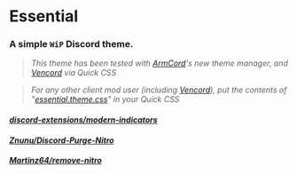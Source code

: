 # Essential
### A simple `WiP` Discord theme.

> *This theme has been tested with [ArmCord](https://github.com/ArmCord/ArmCord)'s new theme manager, and [Vencord](https://github.com/Vendicated/Vencord) via Quick CSS*

> *For any other client mod user (including [Vencord](https://github.com/Vendicated/Vencord)), put the contents of "[essential.theme.css](https://raw.githubusercontent.com/kckarnige/essential-theme/main/essential.theme.css)" in your Quick CSS*

#### *[discord-extensions/modern-indicators](https://github.com/discord-extensions/modern-indicators)*

#### *[Znunu/Discord-Purge-Nitro](https://github.com/Znunu/Discord-Purge-Nitro)*

#### *[Martinz64/remove-nitro](https://github.com/Martinz64/remove-nitro)*
